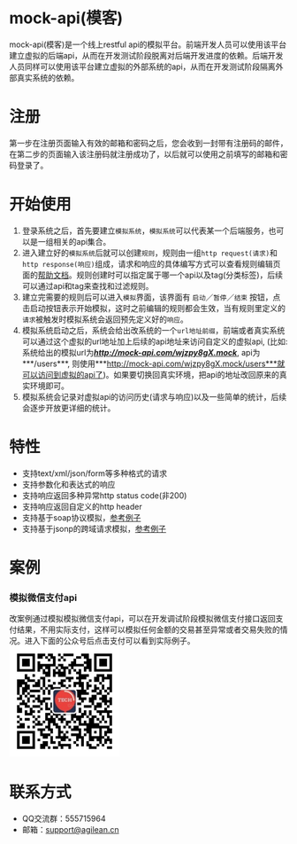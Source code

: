 # mock-api(模客)
mock-api(模客)是一个线上restful api的模拟平台。前端开发人员可以使用该平台建立虚拟的后端api，从而在开发测试阶段脱离对后端开发进度的依赖。后端开发人员同样可以使用该平台建立虚拟的外部系统的api，从而在开发测试阶段隔离外部真实系统的依赖。

# 注册
第一步在注册页面输入有效的邮箱和密码之后，您会收到一封带有注册码的邮件，在第二步的页面输入该注册码就注册成功了，以后就可以使用之前填写的邮箱和密码登录了。

# 开始使用
1. 登录系统之后，首先要建立`模拟系统`，`模拟系统`可以代表某一个后端服务，也可以是一组相关的api集合。
2. 进入建立好的`模拟系统`后就可以创建`规则`，规则由一组`http request(请求)`和`http response(响应)`组成，请求和响应的具体编写方式可以查看规则编辑页面的[帮助文档](http://mock-api.com/rule-help.html)。规则创建时可以指定属于哪一个api以及tag(分类标签)，后续可以通过api和tag来查找和过滤规则。
3. 建立完需要的规则后可以进入`模拟`界面，该界面有 `启动`／`暂停`／`结束` 按钮，点击启动按钮表示开始模拟，这时之前编辑的规则都会生效，当有规则里定义的`请求`被触发时模拟系统会返回预先定义好的`响应`。
4. 模拟系统启动之后，系统会给出改系统的一个`url地址前缀`，前端或者真实系统可以通过这个虚拟的url地址加上后续的api地址来访问自定义的虚拟api, (比如:系统给出的模拟url为***http://mock-api.com/wjzpy8gX.mock***, api为***/users***, 则使用***http://mock-api.com/wjzpy8gX.mock/users***就可以访问到虚拟的api了)。如果要切换回真实环境，把api的地址改回原来的真实环境即可。
5. 模拟系统会记录对虚拟api的访问历史(请求与响应)以及一些简单的统计，后续会逐步开放更详细的统计。

# 特性
* 支持text/xml/json/form等多种格式的请求
* 支持参数化和表达式的响应
* 支持响应返回多种异常http status code(非200)
* 支持响应返回自定义的http header
* 支持基于soap协议模拟，[参考例子](https://github.com/agilean/mock-api/wiki/%E5%B0%8F%E4%BE%8B%E5%AD%90:-%E6%A8%A1%E6%8B%9Fsoap%E5%8D%8F%E8%AE%AE%E7%9A%84api)
* 支持基于jsonp的跨域请求模拟，[参考例子](https://github.com/agilean/mock-api/wiki/%E5%B0%8F%E4%BE%8B%E5%AD%90:-%E6%A8%A1%E6%8B%9Fjsonp%E7%9A%84%E8%B7%A8%E5%9F%9F%E8%AF%B7%E6%B1%82)

# 案例
### 模拟微信支付api
改案例通过模拟模拟微信支付api，可以在开发调试阶段模拟微信支付接口返回支付结果，不用实际支付，这样可以模拟任何金额的交易甚至异常或者交易失败的情况。进入下面的公众号后点击支付可以看到实际例子。
<br/>
<img src="https://github.com/agilean/mock-api/blob/master/wiki-content/WechatIMG.jpeg" width="200">

# 联系方式
* QQ交流群：555715964
* 邮箱：support@agilean.cn
